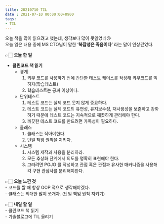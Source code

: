 ```yaml
---
title: 20210710 TIL
date : 2021-07-10 00:00:00+0900
tags:
- TIL
---
```


오늘 책을 많이 읽으려고 했는데, 생각보다 많이 못읽었네😢  
오늘 읽은 내용 중에 MS CTO님이 말한 **‘복잡성은 죽음이다’** 라는 말이 인상깊었다.

👉🏻 **오늘 한 일**
* **클린코드 책 읽기**
	- 경계
		1. 외부 코드를 사용하기 전에 간단한 테스트 케이스를 작성해 외부코드를 익히자(학습테스트)
		2. 학습테스트는 공짜 이상이다.
	- 단위테스트
		1. 테스트 코드는 실제 코드 못지 않게 중요하다.
		2. 테스트 코드는 실제 코드의 유연성, 유지보수성, 재사용성을 보존하고 강화하기 때문에 테스트 코드는 지속적으로 깨끗하게 관리해야 한다.
		3. 깨끗한 테스트 코드를 만드려면 가독성이 필요하다.
	- 클래스
		1. 클래스는 작아야한다.
		2. 단일 책임 원칙을 지키자.
	- 시스템
		1. 시스템 제작과 사용을 분리하라.
		2. 모든 추상화 단계에서 의도를 명확히 표현해야 한다.
		3. 그러려면 POJO 를 작성하고 관점 혹은 관점과 유사한 매커니즘을 사용해 각 구현 관심사를 분리해야한다.

👉🏻 **오늘 느낀 것**  
	- 코드를 짤 때 항상 OOP 적으로 생각해야겠다.  
	- 클래스는 최대한 많이 쪼개자. (단일 책임 원칙 지키기)

👉🏻 **내일 할 일**  
	- 클린코드 책 읽기  
	- 기술블로그에 TIL 올리기